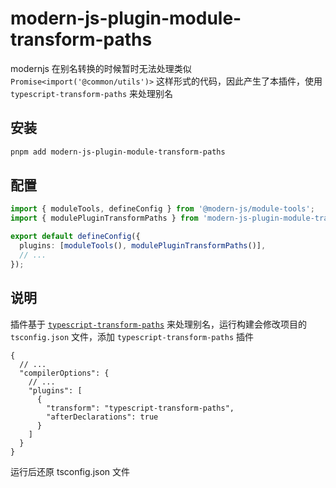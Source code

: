 # modern-js-plugin-module-transform-paths

modernjs 在别名转换的时候暂时无法处理类似 `Promise<import('@common/utils')>` 这样形式的代码，因此产生了本插件，使用 `typescript-transform-paths` 来处理别名

## 安装

```bash
pnpm add modern-js-plugin-module-transform-paths
```

## 配置

```ts
import { moduleTools, defineConfig } from '@modern-js/module-tools';
import { modulePluginTransformPaths } from 'modern-js-plugin-module-transform-paths';

export default defineConfig({
  plugins: [moduleTools(), modulePluginTransformPaths()],
  // ...
});
```

## 说明

插件基于 [`typescript-transform-paths`](https://www.npmjs.com/package/typescript-transform-paths) 来处理别名，运行构建会修改项目的 `tsconfig.json` 文件，添加 `typescript-transform-paths` 插件

```jsonc
{
  // ...
  "compilerOptions": {
    // ...
    "plugins": [
      {
        "transform": "typescript-transform-paths",
        "afterDeclarations": true
      }
    ]
  }
}
```

运行后还原 tsconfig.json 文件
